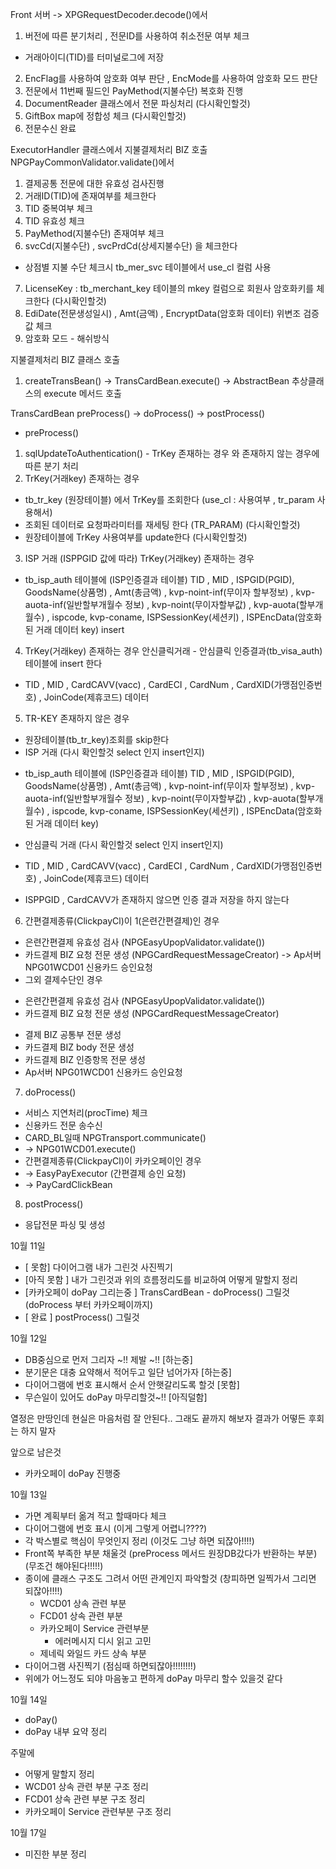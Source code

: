 Front 서버 -> XPGRequestDecoder.decode()에서 
1. 버전에 따른 분기처리 , 전문ID를 사용하여 취소전문 여부 체크 
+ 거래아이디(TID)를 터미널로그에 저장 
2. EncFlag를 사용하여 암호화 여부 판단 , EncMode를 사용하여 암호화 모드 판단
3. 전문에서 11번째 필드인 PayMethod(지불수단) 복호화 진행
4. DocumentReader 클래스에서 전문 파싱처리 (다시확인할것)
5. GiftBox map에 정합성 체크  (다시확인할것)
6. 전문수신 완료

ExecutorHandler 클래스에서 지불결제처리 BIZ 호출
NPGPayCommonValidator.validate()에서 
1. 결제공통 전문에 대한 유효성 검사진행
2. 거래ID(TID)에 존재여부를 체크한다
3. TID 중복여부 체크
4. TID 유효성 체크
5. PayMethod(지불수단) 존재여부 체크
6. svcCd(지불수단) , svcPrdCd(상세지불수단) 을 체크한다
- 상점별 지불 수단 체크시 tb_mer_svc 테이블에서 use_cl 컬럼 사용
7. LicenseKey : tb_merchant_key 테이블의 mkey 컬럼으로 회원사 암호화키를 체크한다 (다시확인할것)
8. EdiDate(전문생성일시) , Amt(금액) , EncryptData(암호화 데이터) 위변조 검증값 체크
9. 암호화 모드 - 해쉬방식

지불결제처리 BIZ 클래스 호출
1. createTransBean() -> TransCardBean.execute() -> AbstractBean 추상클래스의 execute 메서드 호출

TransCardBean preProcess() -> doProcess() -> postProcess()  
+ preProcess()
1. sqlUpdateToAuthentication() - TrKey 존재하는 경우 와 존재하지 않는 경우에 따른 분기 처리
2. TrKey(거래key) 존재하는 경우
- tb_tr_key (원장테이블) 에서 TrKey를 조회한다 (use_cl : 사용여부 , tr_param 사용해서)
- 조회된 데이터로 요청파라미터를 재세팅 한다 (TR_PARAM) (다시확인할것)
- 원장테이블에 TrKey 사용여부를 update한다 (다시확인할것)

3. ISP 거래 (ISPPGID 값에 따라) TrKey(거래key) 존재하는 경우
- tb_isp_auth 테이블에 (ISP인증결과 테이블) TID , MID , ISPGID(PGID), GoodsName(상품명) , Amt(총금액) , kvp-noint-inf(무이자 할부정보) , kvp-auota-inf(일반할부개월수 정보) , kvp-noint(무이자할부값) , kvp-auota(할부개월수) , ispcode, kvp-coname, ISPSessionKey(세션키) , ISPEncData(암호화된 거래 데이터 key) insert

4. TrKey(거래key) 존재하는 경우  안신클릭거래 - 안심클릭 인증결과(tb_visa_auth) 테이블에 insert 한다
+ TID , MID , CardCAVV(vacc) , CardECI , CardNum , CardXID(가맹점인증번호) , JoinCode(제휴코드) 데이터

5. TR-KEY 존재하지 않은 경우 
+ 원장테이블(tb_tr_key)조회를 skip한다
+ ISP 거래 (다시 확인할것 select 인지 insert인지)
- tb_isp_auth 테이블에 (ISP인증결과 테이블) TID , MID , ISPGID(PGID), GoodsName(상품명) , Amt(총금액) , kvp-noint-inf(무이자 할부정보) , kvp-auota-inf(일반할부개월수 정보) , kvp-noint(무이자할부값) , kvp-auota(할부개월수) , ispcode, kvp-coname, ISPSessionKey(세션키) , ISPEncData(암호화된 거래 데이터 key) 
+ 안심클릭 거래 (다시 확인할것 select 인지 insert인지)
- TID , MID , CardCAVV(vacc) , CardECI , CardNum , CardXID(가맹점인증번호) , JoinCode(제휴코드) 데이터
+ ISPPGID , CardCAVV가 존재하지 않으면 인증 결과 저장을 하지 않는다

6. 간편결제종류(ClickpayCl)이 1(은련간편결제)인 경우 
+ 은련간편결제 유효성 검사 (NPGEasyUpopValidator.validate())
+ 카드결제 BIZ 요청 전문 생성 (NPGCardRequestMessageCreator) -> Ap서버 NPG01WCD01 신용카드 승인요청
+ 그외 결제수단인 경우
- 은련간편결제 유효성 검사 (NPGEasyUpopValidator.validate())
- 카드결제 BIZ 요청 전문 생성 (NPGCardRequestMessageCreator)
+ 결제 BIZ 공통부 전문 생성
+ 카드결제 BIZ body 전문 생성
+ 카드결제 BIZ 인증항목 전문 생성 
+ Ap서버 NPG01WCD01 신용카드 승인요청

7. doProcess()
+ 서비스 지연처리(procTime) 체크
+ 신용카드 전문 송수신
+ CARD_BL일때 NPGTransport.communicate()
+ -> NPG01WCD01.execute()
+ 간편결제종류(ClickpayCl)이 카카오페이인 경우 
+ -> EasyPayExecutor (간편결제 승인 요청)
+ -> PayCardClickBean

8. postProcess()
+ 응답전문 파싱 및 생성

10월 11일
- [ 못함]  다이어그램 내가 그린것 사진찍기
- [아직 못함 ]  내가 그린것과 위의 흐름정리도를 비교하여 어떻게 말할지 정리
- [카카오페이 doPay 그리는중 ]  TransCardBean - doProcess() 그릴것 (doProcess 부터 카카오페이까지)
- [ 완료 ]  postProcess() 그릴것

10월 12일
- DB중심으로 먼저 그리자 ~!! 제발 ~!! [하는중]
- 분기문은 대충 요약해서 적어두고 일단 넘어가자 [하는중]
- 다이어그램에 번호 표시해서 순서 안햇갈리도록 할것 [못함]
- 무슨일이 있어도 doPay 마무리할것~!! [아직덜함]

열정은 만땅인데 현실은 마음처럼 잘 안된다..
그래도 끝까지 해보자 
결과가 어떻든 후회는 하지 말자

앞으로 남은것
- 카카오페이 doPay 진행중 


10월 13일
- 가면 계획부터 옮겨 적고 할때마다 체크
- 다이어그램에 번호 표시 (이게 그렇게 어렵니????)
- 각 박스별로 핵심이 무엇인지 정리 (이것도 그냥 하면 되잖아!!!!)
- Front쪽 부족한 부분 채울것 (preProcess 메서드 원장DB갔다가 반환하는 부분) (무조건 해야된다!!!!!)
- 종이에 클래스 구조도 그려서 어떤 관계인지 파악할것 (창피하면 일찍가서 그리면 되잖아!!!!)
  - WCD01 상속 관련 부분
  - FCD01 상속 관련 부분
  - 카카오페이 Service 관련부분
    - 에러메시지 디시 읽고 고민
  - 제네릭 와일드 카드 상속 부분
- 다이어그램 사진찍기 (점심때 하면되잖아!!!!!!!!)
- 위에가 어느정도 되야 마음놓고 편하게 doPay 마무리 할수 있을것 같다

10월 14일
- doPay()
- doPay 내부 요약 정리

주말에
- 어떻게 말할지 정리
- WCD01 상속 관련 부분 구조 정리
- FCD01 상속 관련 부분 구조 정리
- 카카오페이 Service 관련부분 구조 정리

10월 17일
- 미진한 부분 정리


